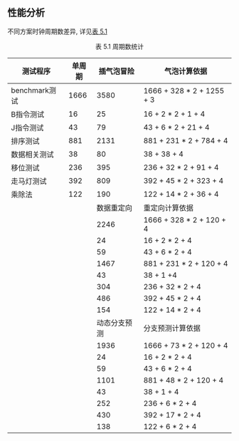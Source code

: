 ## 性能分析

不同方案时钟周期数差异, 详见[表 5.1](#mips_cycle)

<center><span id="mips_cycle">表 5.1 周期数统计</span></center>

 测试程序       | 单周期 | 插气泡冒险 |  气泡计算依据   
---------------|-------|----------|-------------
 benchmark测试 |  1666 | 3580      | 1666 + 328 * 2 + 1255 + 3
 B指令测试      |  16   | 25        | 16 + 2 * 2 + 1 + 4
 J指令测试      |  43   | 79        | 43 + 6 * 2 + 21 + 4
 排序测试       |  881  | 2131      | 881 + 231 * 2 + 784 + 4
 数据相关测试    | 38    | 80        | 38 + 38 + 4
 移位测试       |  236   | 395      | 236 + 32 * 2 + 91 + 4
 走马灯测试     |   392  | 809       | 392 + 45 * 2 + 323 + 4
 乘除法        |   122  | 190      | 122 + 14 * 2 + 36 + 4
              |        | 数据重定向 | 重定向计算依据
              |        | 2246      | 1666 + 328 * 2 + 120 + 4
              |       | 24          | 16 + 2 * 2 + 4
              |       | 59          | 43 + 6 * 2 + 4
              |       | 1467        | 881 + 231 * 2 + 120 + 4
              |       | 43          | 38 + 1 +4
              |       | 304         | 236 + 32 * 2 + 4
              |       | 486         | 392 + 45 * 2 + 4
              |       | 154         | 122 + 14 * 2 + 4
              |        | 动态分支预测 | 分支预测计算依据
              |        | 1936      |  1666 + 73 * 2 + 120 + 4
              |       | 24         | 16 + 2 * 2 + 4
              |       | 59          | 43 + 6 * 2 + 4
              |       | 1101        | 881 + 48 * 2 + 120 + 4
              |       | 43          | 38 + 1 + 4
              |       | 252         | 236 + 6 * 2 + 4
              |       | 430         | 392 + 17 * 2 + 4
              |       | 138         | 122 + 6 * 2 + 4
